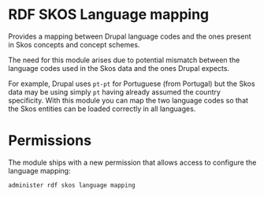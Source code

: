 # RDF SKOS Language mapping

Provides a mapping between Drupal language codes and the ones present in Skos concepts and concept schemes.

The need for this module arises due to potential mismatch between the language codes used in the Skos data and the ones Drupal expects. 

For example, Drupal uses `pt-pt` for Portuguese (from Portugal) but the Skos data may be using simply `pt` having already assumed the country specificity. With this module you can map the two language codes so that the Skos entities can be loaded correctly in all languages.

# Permissions

The module ships with a new permission that allows access to configure the language mapping:

```
administer rdf skos language mapping
```
